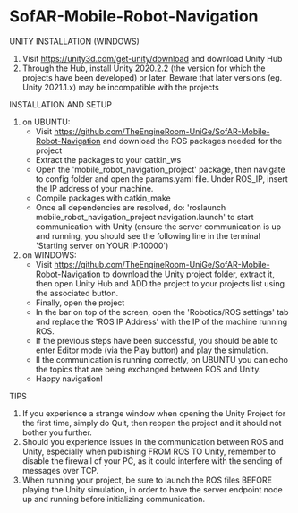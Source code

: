 # SofAR-Mobile-Robot-Navigation

UNITY INSTALLATION (WINDOWS)
1) Visit https://unity3d.com/get-unity/download and download Unity Hub
2) Through the Hub, install Unity 2020.2.2 (the version for which the projects have been developed) or later. Beware that later versions (eg. Unity 2021.1.x) may be incompatible with the projects


INSTALLATION AND SETUP
1) on UBUNTU:
	- Visit https://github.com/TheEngineRoom-UniGe/SofAR-Mobile-Robot-Navigation and download the ROS packages needed for the project
	- Extract the packages to your catkin_ws
	- Open the 'mobile_robot_navigation_project' package, then navigate to config folder and open the params.yaml file. Under ROS_IP, insert the IP address of your machine.
	- Compile packages with catkin_make
	- Once all dependencies are resolved, do: 'roslaunch mobile_robot_navigation_project navigation.launch' to start communication with Unity (ensure the server communication is up and running, you should see the following line in the terminal 'Starting server on YOUR IP:10000')
2) on WINDOWS:
	- Visit https://github.com/TheEngineRoom-UniGe/SofAR-Mobile-Robot-Navigation to download the Unity project folder, extract it, then open Unity Hub and ADD the project to your projects list using the associated button.
	- Finally, open the project
	- In the bar on top of the screen, open the 'Robotics/ROS settings' tab and replace the 'ROS IP Address' with the IP of the machine running ROS.
	- If the previous steps have been successful, you should be able to enter Editor mode (via the Play button) and play the simulation.
	- Il the communication is running correctly, on UBUNTU you can echo the topics that are being exchanged between ROS and Unity.
	- Happy navigation!

TIPS
1) If you experience a strange window when opening the Unity Project for the first time, simply do Quit, then reopen the project and it should not bother you further.
2) Should you experience issues in the communication between ROS and Unity, especially when publishing FROM ROS TO Unity, remember to disable the firewall of your PC, as it could interfere with the sending of messages over TCP.
3) When running your project, be sure to launch the ROS files BEFORE playing the Unity simulation, in order to have the server endpoint node up and running before initializing communication.
